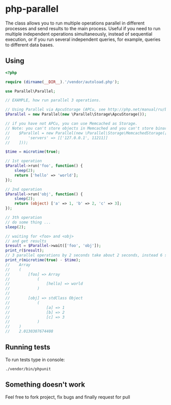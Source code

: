 # php-parallel

The class allows you to run multiple operations parallel in different processes and send results to the main process. Useful if you need to run multiple independent operations simultaneously, instead of sequential execution, or if you run several independent queries, for example, queries to different data bases.

## Using

```php
<?php

require (dirname(__DIR__).'/vendor/autoload.php');

use Parallel\Parallel;

// EXAMPLE, how run parallel 3 operations.

// Using Parallel via ApcuStorage (APCu, see http://php.net/manual/ru/book.apcu.php)
$Parallel = new Parallel(new \Parallel\Storage\ApcuStorage());

// if you have not APCu, you can use Memcached as Storage.
// Note: you can't store objects in Memcached and you can't store binary strings (use <base64> functions)
//    $Parallel = new Parallel(new \Parallel\Storage\MemcachedStorage([
//        'servers' => [['127.0.0.1', 11211]]
//    ]));

$time = microtime(true);

// 1st operation
$Parallel->run('foo', function() {
    sleep(2);
    return ['hello' => 'world'];
});

// 2nd operation
$Parallel->run('obj', function() {
    sleep(2);
    return (object) ['a' => 1, 'b' => 2, 'c' => 3];
});

// 3th operation
// do some thing ...
sleep(2);

// waiting for <foo> and <obj>
// and get results
$result = $Parallel->wait(['foo', 'obj']);
print_r($result);
// 3 parallel operations by 2 seconds take about 2 seconds, instead 6 seconds.
print_r(microtime(true) - $time);
//    Array
//    (
//        [foo] => Array
//            (
//                [hello] => world
//            )
//
//        [obj] => stdClass Object
//            (
//                [a] => 1
//                [b] => 2
//                [c] => 3
//            )
//    )
//    2.0130307674408
```

## Running tests

To run tests type in console:

    ./vendor/bin/phpunit


## Something doesn't work

Feel free to fork project, fix bugs and finally request for pull
